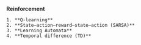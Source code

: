 **Reinforcement** 

    1. **Q-learning**
    2. **State–action–reward–state–action (SARSA)** 
    3. **Learning Automata**
    4. **Temporal difference (TD)**
